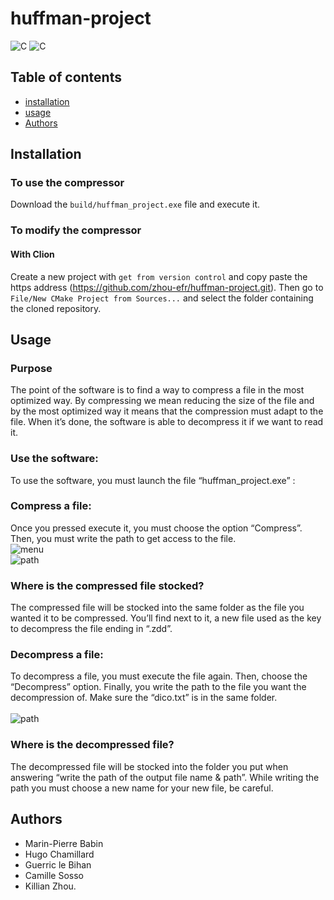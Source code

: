 # huffman-project
![C](https://img.shields.io/badge/version-v1.0.1-success?style=for-the-badge)
![C](https://img.shields.io/badge/language-C-blue?style=for-the-badge)

## Table of contents
- [installation](#installation)
- [usage](#usage)
- [Authors](#authors)

## Installation
### To use the compressor
Download the `build/huffman_project.exe` file and execute it.
### To modify the compressor
#### With Clion
Create a new project with `get from version control` and copy paste the https address 
(https://github.com/zhou-efr/huffman-project.git). Then go to `File/New CMake Project from Sources...` 
and select the folder containing the cloned repository.
## Usage
### Purpose
The point of the software is to find a way to compress a file in the most optimized way. By compressing we mean reducing the size of the file and by the most optimized way it means that the compression must adapt to the file. When it’s done, the software is able to decompress it if we want to read it.  
### Use the software: 
To use the software, you must launch the file “huffman_project.exe” :
### Compress a file: 
Once you pressed execute it, you must choose the option “Compress”. Then, you must write the path to get access to the file.
<br/>
![menu](https://i.ibb.co/cTmWw4C/exa1.png)
<br/>
![path](https://i.ibb.co/C8gPPF2/Exa2.png)
<br/>
### Where is the compressed file stocked? 
The compressed file will be stocked into the same folder as the file you wanted it to be compressed. You’ll find next to it, a new file used as the key to decompress the file ending in “.zdd”.  
### Decompress a file: 
To decompress a file, you must execute the file again. Then, choose the “Decompress” option. Finally, you write the path to the file you want the decompression of. Make sure the “dico.txt” is in the same folder.  
<br/>
![path](https://i.ibb.co/4pr2NRz/Exa3.png)
<br/>
### Where is the decompressed file?
The decompressed file will be stocked into the folder you put when answering “write the path of the output file name & path”. While writing the path you must choose a new name for your new file, be careful.
## Authors
- Marin-Pierre Babin
- Hugo Chamillard
- Guerric le Bihan
- Camille Sosso
- Killian Zhou.   
